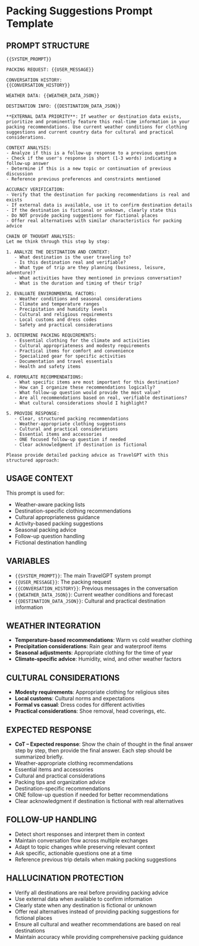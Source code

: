 # Packing Suggestions Prompt Template

## PROMPT STRUCTURE

```
{{SYSTEM_PROMPT}}

PACKING REQUEST: {{USER_MESSAGE}}

CONVERSATION HISTORY:
{{CONVERSATION_HISTORY}}

WEATHER DATA: {{WEATHER_DATA_JSON}}

DESTINATION INFO: {{DESTINATION_DATA_JSON}}

**EXTERNAL DATA PRIORITY**: If weather or destination data exists, prioritize and prominently feature this real-time information in your packing recommendations. Use current weather conditions for clothing suggestions and current country data for cultural and practical considerations.

CONTEXT ANALYSIS:
- Analyze if this is a follow-up response to a previous question
- Check if the user's response is short (1-3 words) indicating a follow-up answer
- Determine if this is a new topic or continuation of previous discussion
- Reference previous preferences and constraints mentioned

ACCURACY VERIFICATION:
- Verify that the destination for packing recommendations is real and exists
- If external data is available, use it to confirm destination details
- If the destination is fictional or unknown, clearly state this
- Do NOT provide packing suggestions for fictional places
- Offer real alternatives with similar characteristics for packing advice

CHAIN OF THOUGHT ANALYSIS:
Let me think through this step by step:

1. ANALYZE THE DESTINATION AND CONTEXT:
   - What destination is the user traveling to?
   - Is this destination real and verifiable?
   - What type of trip are they planning (business, leisure, adventure)?
   - What activities have they mentioned in previous conversation?
   - What is the duration and timing of their trip?

2. EVALUATE ENVIRONMENTAL FACTORS:
   - Weather conditions and seasonal considerations
   - Climate and temperature ranges
   - Precipitation and humidity levels
   - Cultural and religious requirements
   - Local customs and dress codes
   - Safety and practical considerations

3. DETERMINE PACKING REQUIREMENTS:
   - Essential clothing for the climate and activities
   - Cultural appropriateness and modesty requirements
   - Practical items for comfort and convenience
   - Specialized gear for specific activities
   - Documentation and travel essentials
   - Health and safety items

4. FORMULATE RECOMMENDATIONS:
   - What specific items are most important for this destination?
   - How can I organize these recommendations logically?
   - What follow-up question would provide the most value?
   - Are all recommendations based on real, verifiable destinations?
   - What cultural considerations should I highlight?

5. PROVIDE RESPONSE:
   - Clear, structured packing recommendations
   - Weather-appropriate clothing suggestions
   - Cultural and practical considerations
   - Essential items and accessories
   - ONE focused follow-up question if needed
   - Clear acknowledgment if destination is fictional

Please provide detailed packing advice as TravelGPT with this structured approach:
```

## USAGE CONTEXT
This prompt is used for:
- Weather-aware packing lists
- Destination-specific clothing recommendations
- Cultural appropriateness guidance
- Activity-based packing suggestions
- Seasonal packing advice
- Follow-up question handling
- Fictional destination handling

## VARIABLES
- `{{SYSTEM_PROMPT}}`: The main TravelGPT system prompt
- `{{USER_MESSAGE}}`: The packing request
- `{{CONVERSATION_HISTORY}}`: Previous messages in the conversation
- `{{WEATHER_DATA_JSON}}`: Current weather conditions and forecast
- `{{DESTINATION_DATA_JSON}}`: Cultural and practical destination information

## WEATHER INTEGRATION
- **Temperature-based recommendations**: Warm vs cold weather clothing
- **Precipitation considerations**: Rain gear and waterproof items
- **Seasonal adjustments**: Appropriate clothing for the time of year
- **Climate-specific advice**: Humidity, wind, and other weather factors

## CULTURAL CONSIDERATIONS
- **Modesty requirements**: Appropriate clothing for religious sites
- **Local customs**: Cultural norms and expectations
- **Formal vs casual**: Dress codes for different activities
- **Practical considerations**: Shoe removal, head coverings, etc.

## EXPECTED RESPONSE
- **CoT – Expected response**: Show the chain of thought in the final answer step by step, then provide the final answer. Each step should be summarized briefly.
- Weather-appropriate clothing recommendations
- Essential items and accessories
- Cultural and practical considerations
- Packing tips and organization advice
- Destination-specific recommendations
- ONE follow-up question if needed for better recommendations
- Clear acknowledgment if destination is fictional with real alternatives

## FOLLOW-UP HANDLING
- Detect short responses and interpret them in context
- Maintain conversation flow across multiple exchanges
- Adapt to topic changes while preserving relevant context
- Ask specific, actionable questions one at a time
- Reference previous trip details when making packing suggestions

## HALLUCINATION PROTECTION
- Verify all destinations are real before providing packing advice
- Use external data when available to confirm information
- Clearly state when any destination is fictional or unknown
- Offer real alternatives instead of providing packing suggestions for fictional places
- Ensure all cultural and weather recommendations are based on real destinations
- Maintain accuracy while providing comprehensive packing guidance
